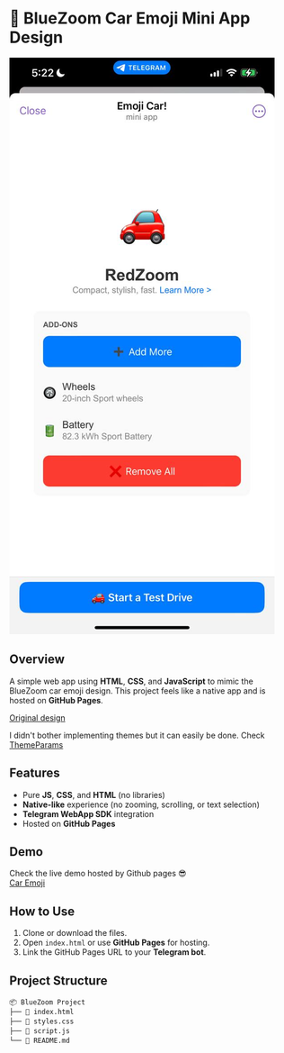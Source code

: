 # 🚗 BlueZoom Car Emoji Mini App Design

![BlueZoom Car Preview](./preview.png)

## Overview
A simple web app using **HTML**, **CSS**, and **JavaScript** to mimic the BlueZoom car emoji design. This project feels like a native app and is hosted on **GitHub Pages**.

[Original design](https://core.telegram.org/file/400780400851/2/6GwDkk6T-aY.416569/b591d589108b487d63)

I didn't bother implementing themes but it can easily be done. Check [ThemeParams](https://core.telegram.org/bots/webapps#themeparams)

## Features
- Pure **JS**, **CSS**, and **HTML** (no libraries)
- **Native-like** experience (no zooming, scrolling, or text selection)
- **Telegram WebApp SDK** integration
- Hosted on **GitHub Pages**

## Demo
Check the live demo hosted by Github pages 😎  
[Car Emoji](https://t.me/CarEmojiBot)

## How to Use
1. Clone or download the files.
2. Open `index.html` or use **GitHub Pages** for hosting.
3. Link the GitHub Pages URL to your **Telegram bot**.

## Project Structure
```bash
📦 BlueZoom Project
├── 📜 index.html
├── 📜 styles.css
├── 📜 script.js
└── 📜 README.md
